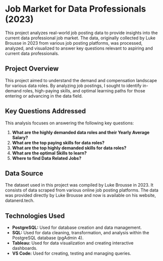 
# Job Market for Data Professionals (2023)

This project analyzes real-world job posting data to provide insights into the current data professional job 
market. The data, originally collected by Luke Brousse in 2023 from various job posting platforms, was processed, 
analyzed, and visualized to answer key questions relevant to aspiring and current data professionals.

## Project Overview

This project aimed to understand the demand and compensation landscape for various data roles. By analyzing job postings, 
I sought to identify in-demand roles, high-paying skills, and optimal learning paths for those entering or advancing in the data field.

## Key Questions Addressed

This analysis focuses on answering the following key questions:

1.  **What are the highly demanded data roles and their Yearly Average Salary?**
2.  **What are the top paying skills for data roles?**
3.  **What are the top highly demanded skills for data roles?**
4.  **What are the optimal Skills to learn?**
5.  **Where to find Data Related Jobs?**

## Data Source

The dataset used in this project was compiled by Luke Brousse in 2023. It consists of data scraped from various online job posting platforms. 
The data was provided directly by Luke Brousse and now is available on his website, datanerd.tech.

## Technologies Used

*   **PostgreSQL:** Used for database creation and data management.
*   **SQL:** Used for data cleaning, transformation, and analysis within the PostgreSQL database (pgAdmin 4).
*   **Tableau:** Used for data visualization and creating interactive dashboards.
*   **VS Code:** Used for creating, testing and managing queries.
